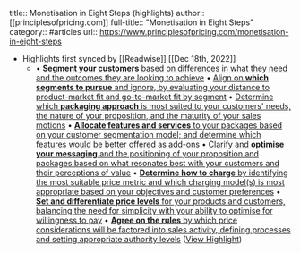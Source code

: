 title:: Monetisation in Eight Steps (highlights)
author:: [[principlesofpricing.com]]
full-title:: "Monetisation in Eight Steps"
category:: #articles
url:: https://www.principlesofpricing.com/monetisation-in-eight-steps

- Highlights first synced by [[Readwise]] [[Dec 18th, 2022]]
	- •   [**Segment your customers** based on differences in what they need and the outcomes they are looking to achieve](https://www.principlesofpricing.com/the-customer)
	  •   [Align on **which segments to pursue** and ignore, by evaluating your distance to product-market fit and go-to-market fit by segment](https://www.principlesofpricing.com/the-customer)
	  •   [Determine which **packaging approach** is most suited to your customers' needs, the nature of your proposition, and the maturity of your sales motions](https://www.principlesofpricing.com/the-product)
	  •   [**Allocate features and services** to your packages based on your customer segmentation model; and determine which features would be better offered as add-ons](https://www.principlesofpricing.com/the-product)
	  •   [Clarify and **optimise your messaging** and the positioning of your proposition and packages based on what resonates best with your customers and their perceptions of value](https://www.principlesofpricing.com/the-message)
	  •   [**Determine how to charge** by identifying the most suitable price metric and which charging model(s) is most appropriate based on your objectives and customer preferences](https://www.principlesofpricing.com/the-metric-model)
	  •   [**Set and differentiate price levels** for your products and customers, balancing the need for simplicity with your ability to optimise for willingness to pay](https://www.principlesofpricing.com/the-price)
	  •   [**Agree on the rules** by which price considerations will be factored into sales activity, defining processes and setting appropriate authority levels](https://www.principlesofpricing.com/culture-governance-execution) ([View Highlight](https://read.readwise.io/read/01gmhqc2aqss8tfgj11j26txw4))